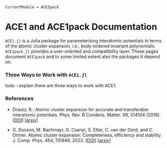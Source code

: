 ```@meta
CurrentModule = ACE1pack
```

# ACE1 and ACE1pack Documentation 

`ACE1.jl` is a Julia package for parameterising interatomic potentials in terms of the atomic cluster expansion, i.e., body-ordered invariant polynomials. `ACE1pack.jl` provides a user-oriented and compatibility layer. These pages document `ACE1pack` and to some limited extent also the packages it depend on.

### Three Ways to Work with `ACE1.jl`

todo - explain there are three ways to work with ACE1.

### References

* Drautz, R.: Atomic cluster expansion for accurate and transferable interatomic potentials. Phys. Rev. B Condens. Matter. 99, 014104 (2019). [[DOI]](https://journals.aps.org/prb/abstract/10.1103/PhysRevB.99.014104) [[arxiv]](https://arxiv.org/abs/2003.00221)

* G. Dusson, M. Bachmayr, G. Csanyi, S. Etter, C. van der Oord, and C. Ortner. Atomic cluster expansion: Completeness, efficiency and stability. J. Comp. Phys. 454, 110946, 2022. [[DOI]](https://doi.org/10.1016/j.jcp.2022.110946) [[arxiv]](https://arxiv.org/abs/1911.03550)
